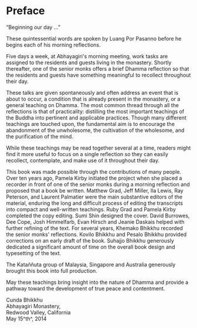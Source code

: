 # Preface

“Beginning our day ...”

These quintessential words are spoken by Luang Por Pasanno before he
begins each of his morning reflections.

Five days a week, at Abhayagiri's morning meeting, work tasks are
assigned to the residents and guests living in the monastery. Shortly
thereafter, one of the senior monks offers a brief Dhamma reflection so
that the residents and guests have something meaningful to recollect
throughout their day.

These talks are given spontaneously and often address an event that is
about to occur, a condition that is already present in the monastery, or
a general teaching on Dhamma. The most common thread through all the
reflections is that of practicality: distilling the most important
teachings of the Buddha into pertinent and applicable practices. Though
many different teachings are touched upon, the fundamental aim is to
encourage the abandonment of the unwholesome, the cultivation of the
wholesome, and the purification of the mind.

While these teachings may be read together several at a time, readers
might find it more useful to focus on a single reflection so they can
easily recollect, contemplate, and make use of it throughout their day.

This book was made possible through the contributions of many people.
Over ten years ago, Pamela Kirby initiated the project when she placed a
recorder in front of one of the senior monks during a morning reflection
and proposed that a book be written. Matthew Grad, Jeff Miller, Ila
Lewis, Ray Peterson, and Laurent Palmatier were the main
substantive editors of the material, enduring the long and difficult
process of editing the transcripts into compact and well-written
teachings. Ruby Grad and Pamela Kirby completed the copy editing. Sumi
Shin designed the cover. David Burrowes, Dee Cope, Josh Himmelfarb, Evan
Hirsch and Jeanie Daskais helped with further refining of the text. For
several years, Khemako Bhikkhu recorded the senior monks' reflections.
Kovilo Bhikkhu and Pesalo Bhikkhu provided corrections on an early draft
of the book. Suhajjo Bhikkhu generously dedicated a significant amount
of time on the overall book design and typesetting of the text.

The Kataññuta group of Malaysia, Singapore and Australia generously
brought this book into full production.

May these teachings bring insight into the nature of Dhamma and provide
a pathway toward the development of true peace and contentment.

Cunda Bhikkhu\
Abhayagiri Monastery,\
Redwood Valley, California\
May 15^th^, 2014
